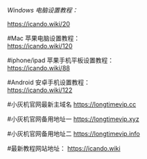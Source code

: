
*Windows 电脑设置教程：*  

https://icando.wiki/20

#Mac 苹果电脑设置教程：  
https://icando.wiki/120

#iphone/ipad 苹果手机平板设置教程：  
https://icando.wiki/88

#Android 安卓手机设置教程：  
https://icando.wiki/122




#小灰机官网最新主域名
https://longtimevip.cc

#小灰机官网备用地址一
https://longtimevip.xyz

#小灰机官网备用地址二
https://longtimevip.info


#最新教程网站地址：
https://icando.wiki
